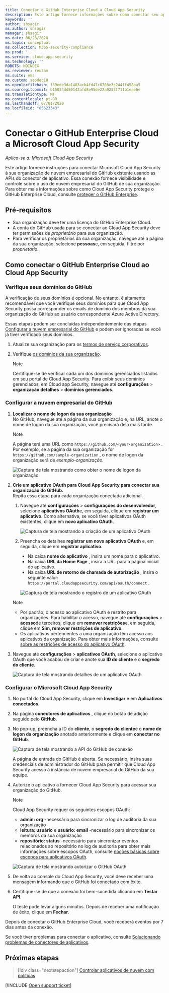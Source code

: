 ```yaml
---
title: Conectar o GitHub Enterprise Cloud a Cloud App Security
description: Este artigo fornece informações sobre como conectar seu aplicativo de nuvem empresarial do GitHub a Cloud App Security usando o conector de API para visibilidade e controle sobre o uso.
keywords: ''
author: shsagir
ms.author: shsagir
manager: shsagir
ms.date: 06/28/2020
ms.topic: conceptual
ms.collection: M365-security-compliance
ms.prod: ''
ms.service: cloud-app-security
ms.technology: ''
ROBOTS: NOINDEX
ms.reviewer: reutam
ms.suite: ems
ms.custom: seodec18
ms.openlocfilehash: f39ede3da1483acb4fd47c0708e3c244ff458aa5
ms.sourcegitcommit: b15034dd50142afd8e95de22a9232f711b1eae6e
ms.translationtype: MT
ms.contentlocale: pt-BR
ms.lasthandoff: 07/01/2020
ms.locfileid: "85623343"
---
```

# <a name="connect-github-enterprise-cloud-to-microsoft-cloud-app-security"></a>Conectar o GitHub Enterprise Cloud a Microsoft Cloud App Security

*Aplica-se a: Microsoft Cloud App Security*

Este artigo fornece instruções para conectar Microsoft Cloud App Security à sua organização de nuvem empresarial do GitHub existente usando as APIs do conector de aplicativo. Essa conexão fornece visibilidade e controle sobre o uso de nuvem empresarial do GitHub de sua organização. Para obter mais informações sobre como Cloud App Security protege o GitHub Enterprise Cloud, consulte [proteger o GitHub Enterprise](protect-github.md).

## <a name="prerequisites"></a>Pré-requisitos

- Sua organização deve ter uma licença do GitHub Enterprise Cloud.
- A conta do GitHub usada para se conectar ao Cloud App Security deve ter permissões de *proprietário* para sua organização.
- Para verificar os proprietários da sua organização, navegue até a página da sua organização, selecione **pessoas**e, em seguida, filtre por *proprietário*.

## <a name="how-to-connect-github-enterprise-cloud-to-cloud-app-security"></a>Como conectar o GitHub Enterprise Cloud ao Cloud App Security

### <a name="verify-your-github-domains"></a>Verifique seus domínios do GitHub

A verificação de seus domínios é opcional. No entanto, é altamente recomendável que você verifique seus domínios para que Cloud App Security possa corresponder os emails de domínio dos membros da sua organização do GitHub ao usuário correspondente Azure Active Directory.

Essas etapas podem ser concluídas independentemente das etapas [Configurar a nuvem empresarial do GitHub](#configure-github-enterprise-cloud) e podem ser ignoradas se você já tiver verificado seus domínios.

1. Atualize sua organização para os [termos de serviço corporativos](https://help.github.com/en/github/setting-up-and-managing-organizations-and-teams/upgrading-to-the-corporate-terms-of-service).
1. Verifique [os domínios da sua organização](https://help.github.com/en/github/setting-up-and-managing-organizations-and-teams/verifying-your-organizations-domain).

    > [!NOTE]
    > Certifique-se de verificar cada um dos domínios gerenciados listados em seu portal de Cloud App Security. Para exibir seus domínios gerenciados, em Cloud app Security, navegue até **configurações**  >  **organização detalhes**  >  **domínios gerenciados**.

### <a name="configure-github-enterprise-cloud"></a>Configurar a nuvem empresarial do GitHub

1. **Localizar o nome de logon da sua organização**  
No GitHub, navegue até a página da sua organização e, na URL, anote o nome de logon da sua organização, você precisará dela mais tarde.

    > [!NOTE]
    > A página terá uma URL como `https://github.com/<your-organization>` . Por exemplo, se a página da sua organização for `https://github.com/sample-organization` , o nome de logon da organização será de *exemplo-organização*.

    ![Captura de tela mostrando como obter o nome de logon da organização](media/connect-github-org-login-name.png)

1. **Crie um aplicativo OAuth para Cloud App Security para conectar sua organização do GitHub.**  
Repita essa etapa para cada organização conectada adicional.

    1. Navegue até **configurações**  >  **configurações do desenvolvedor**, selecione **aplicativos OAuth**e, em seguida, clique em **registrar um aplicativo**. Como alternativa, se você tiver aplicativos OAuth existentes, clique em **novo aplicativo OAuth**.

        ![Captura de tela mostrando a criação de um aplicativo OAuth](media/connect-github-create-oauth-app.png)

    1. Preencha os detalhes **registrar um novo aplicativo OAuth** e, em seguida, clique em **registrar aplicativo**.
        - Na caixa **nome do aplicativo** , insira um nome para o aplicativo.
        - Na caixa **URL da Home Page** , insira a URL para a página inicial do aplicativo.
        - Na caixa **URL de retorno de chamada de autorização** , insira o seguinte valor: `https://portal.cloudappsecurity.com/api/oauth/connect` .

        ![Captura de tela mostrando o registro de um aplicativo OAuth](media/connect-github-register-oauth-app.png)

    > [!NOTE]
    >
    > - Por padrão, o acesso ao aplicativo OAuth é restrito para organizações. Para habilitar o acesso, navegue até **configurações**  >  **acesso**de terceiros, clique em **remover restrições**e, em seguida, clique em **Sim, remover restrições de aplicativo**.
    > - Os aplicativos pertencentes a uma organização têm acesso aos aplicativos da organização. Para obter mais informações, consulte [sobre as restrições de acesso do aplicativo OAuth](https://help.github.com/en/github/setting-up-and-managing-organizations-and-teams/about-oauth-app-access-restrictions).

1. Navegue até **configurações**  >  **aplicativos OAuth**, selecione o aplicativo OAuth que você acabou de criar e anote sua **ID do cliente** e o **segredo do cliente**.

    ![Captura de tela mostrando detalhes de um aplicativo OAuth](media/connect-github-oauth-app-details.png)

### <a name="configure-cloud-app-security"></a>Configurar o Microsoft Cloud App Security

1. No portal do Cloud App Security, clique em **Investigar** e em **Aplicativos conectados**.

1. Na página **conectores de aplicativos** , clique no botão de adição seguido pelo **GitHub**.

1. No pop-up, preencha a ID do **cliente**, o **segredo do cliente**e o **nome de logon da organização** anotado anteriormente e clique em **conectar no GitHub**.

    ![Captura de tela mostrando a API do GitHub de conexão](media/connect-github-connect-app.png)

    A página de entrada do GitHub é aberta. Se necessário, insira suas credenciais de administrador do GitHub para permitir que Cloud App Security acesso à instância de nuvem empresarial do GitHub da sua equipe.

1. Autorize o aplicativo a fornecer Cloud App Security para acessar sua organização do GitHub.

    > [!NOTE]
    > Cloud App Security requer os seguintes escopos OAuth:
    >
    > - **admin: org** -necessário para sincronizar o log de auditoria da sua organização
    > - **leitura: usuário** e **usuário: email** -necessário para sincronizar os membros da sua organização
    > - **repositório: status** -necessário para sincronizar eventos relacionados ao repositório no log de auditoria para obter mais informações sobre escopos OAuth, consulte [noções básicas sobre escopos para aplicativos OAuth](https://developer.github.com/apps/building-oauth-apps/understanding-scopes-for-oauth-apps/).

    ![Captura de tela mostrando autorizar o GitHub OAuth](media/connect-github-authorize-app.png)

1. De volta ao console do Cloud App Security, você deve receber uma mensagem informando que o GitHub foi conectado com êxito.

1. Certifique-se de que a conexão foi bem-sucedida clicando em **Testar API**.

    O teste pode levar alguns minutos. Depois de receber uma notificação de êxito, clique em **Fechar**.

Depois de conectar o GitHub Enterprise Cloud, você receberá eventos por 7 dias antes da conexão.

Se você tiver problemas para conectar o aplicativo, consulte [Solucionando problemas de conectores de aplicativos](troubleshooting-api-connectors-using-error-messages.md).

## <a name="next-steps"></a>Próximas etapas

> [!div class="nextstepaction"]
> [Controlar aplicativos de nuvem com políticas](control-cloud-apps-with-policies.md)

[!INCLUDE [Open support ticket](includes/support.md)]
